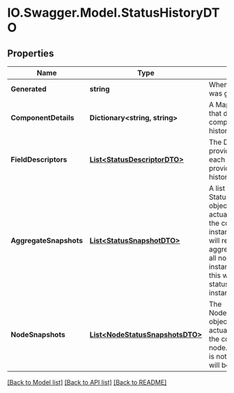 # IO.Swagger.Model.StatusHistoryDTO
## Properties

Name | Type | Description | Notes
------------ | ------------- | ------------- | -------------
**Generated** | **string** | When the status history was generated. | [optional] 
**ComponentDetails** | **Dictionary&lt;string, string&gt;** | A Map of key/value pairs that describe the component that the status history belongs to | [optional] 
**FieldDescriptors** | [**List&lt;StatusDescriptorDTO&gt;**](StatusDescriptorDTO.md) | The Descriptors that provide information on each of the metrics provided in the status history | [optional] 
**AggregateSnapshots** | [**List&lt;StatusSnapshotDTO&gt;**](StatusSnapshotDTO.md) | A list of StatusSnapshotDTO objects that provide the actual metric values for the component. If the NiFi instance is clustered, this will represent the aggregate status across all nodes. If the NiFi instance is not clustered, this will represent the status of the entire NiFi instance. | [optional] 
**NodeSnapshots** | [**List&lt;NodeStatusSnapshotsDTO&gt;**](NodeStatusSnapshotsDTO.md) | The NodeStatusSnapshotsDTO objects that provide the actual metric values for the component, for each node. If the NiFi instance is not clustered, this value will be null. | [optional] 

[[Back to Model list]](../README.md#documentation-for-models) [[Back to API list]](../README.md#documentation-for-api-endpoints) [[Back to README]](../README.md)

